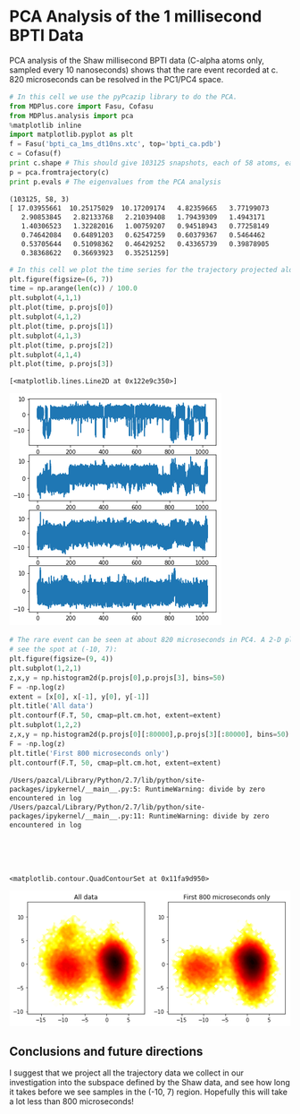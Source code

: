 
# PCA Analysis of the 1 millisecond BPTI Data

PCA analysis of the Shaw millisecond BPTI data (C-alpha atoms only, sampled every 10 nanoseconds) shows that the rare event recorded at c. 820 microseconds can be resolved in the PC1/PC4 space.


```python
# In this cell we use the pyPcazip library to do the PCA.
from MDPlus.core import Fasu, Cofasu
from MDPlus.analysis import pca
%matplotlib inline
import matplotlib.pyplot as plt
f = Fasu('bpti_ca_1ms_dt10ns.xtc', top='bpti_ca.pdb')
c = Cofasu(f)
print c.shape # This should give 103125 snapshots, each of 58 atoms, each with three (x,y,z) coordinates
p = pca.fromtrajectory(c)
print p.evals # The eigenvalues from the PCA analysis
```

    (103125, 58, 3)
    [ 17.03955661  10.25175029  10.17209174   4.82359665   3.77199073
       2.90853845   2.82133768   2.21039408   1.79439309   1.4943171
       1.40306523   1.32282016   1.00759207   0.94518943   0.77258149
       0.74642084   0.64891203   0.62547259   0.60379367   0.5464462
       0.53705644   0.51098362   0.46429252   0.43365739   0.39878905
       0.38368622   0.36693923   0.35251259]



```python
# In this cell we plot the time series for the trajectory projected along each of the 1st four PCs
plt.figure(figsize=(6, 7))
time = np.arange(len(c)) / 100.0
plt.subplot(4,1,1)
plt.plot(time, p.projs[0])
plt.subplot(4,1,2)
plt.plot(time, p.projs[1])
plt.subplot(4,1,3)
plt.plot(time, p.projs[2])
plt.subplot(4,1,4)
plt.plot(time, p.projs[3])
```




    [<matplotlib.lines.Line2D at 0x122e9c350>]




![png](output_2_1.png)



```python
# The rare event can be seen at about 820 microseconds in PC4. A 2-D plot in the PC1/PC4 space works well, 
# see the spot at (-10, 7):
plt.figure(figsize=(9, 4))
plt.subplot(1,2,1)
z,x,y = np.histogram2d(p.projs[0],p.projs[3], bins=50)
F = -np.log(z)
extent = [x[0], x[-1], y[0], y[-1]]
plt.title('All data')
plt.contourf(F.T, 50, cmap=plt.cm.hot, extent=extent)
plt.subplot(1,2,2)
z,x,y = np.histogram2d(p.projs[0][:80000],p.projs[3][:80000], bins=50)
F = -np.log(z)
plt.title('First 800 microseconds only')
plt.contourf(F.T, 50, cmap=plt.cm.hot, extent=extent)
```

    /Users/pazcal/Library/Python/2.7/lib/python/site-packages/ipykernel/__main__.py:5: RuntimeWarning: divide by zero encountered in log
    /Users/pazcal/Library/Python/2.7/lib/python/site-packages/ipykernel/__main__.py:11: RuntimeWarning: divide by zero encountered in log





    <matplotlib.contour.QuadContourSet at 0x11fa9d950>




![png](output_3_2.png)


## Conclusions and future directions

I suggest that we project all the trajectory data we collect in our investigation into the subspace defined by the Shaw data, and see how long it takes before we see samples in the (-10, 7) region. Hopefully this will take a lot less than 800 microseconds!


```python

```
